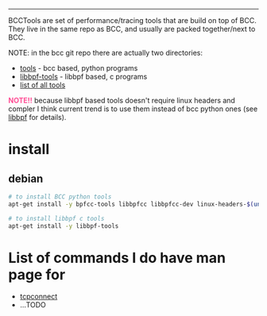 ---

BCCTools are set of performance/tracing tools that are build on top of BCC.
They live in the same repo as BCC, and usually are packed together/next to BCC.


NOTE: in the bcc git repo there are actually two directories:
- [tools](https://github.com/iovisor/bcc/tree/master/tools) - bcc based, python programs
- [libbpf-tools](https://github.com/iovisor/bcc/tree/master/libbpf-tools) - libbpf based, c programs
- [list of all tools](https://github.com/iovisor/bcc/tree/master#tools)

<span style="color:#ff4d94">**NOTE!!**</span> because libbpf based tools doesn't
require linux headers and compler I think current trend is to use them instead of
bcc python ones (see [libbpf](./libbpf.md) for details).

# install

## debian
```sh
# to install BCC python tools
apt-get install -y bpfcc-tools libbpfcc libbpfcc-dev linux-headers-$(uname -r)

# to install libbpf c tools
apt-get install -y libbpf-tools
```

# List of commands I do have man page for
- [tcpconnect](../../COMMANDS/TCPCONNECT/index.md)
- ...TODO

